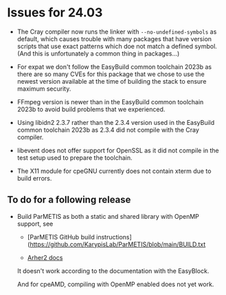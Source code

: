 # Issues for 24.03

-   The Cray compiler now runs the linker with `--no-undefined-symbols` as default,
    which causes trouble with many packages that have version scripts that use exact
    patterns which doe not match a defined symbol. (And this is unfortunately a common
    thing in packages...)

-   For expat we don't follow the EasyBuild common toolchain 2023b as there are so 
    many CVEs for this package that we chose to use the newest version available at 
    the time of building the stack to ensure maximum security.
    
-   FFmpeg version is newer than in the EasyBuild common toolchain 2023b to avoid
    build problems that we experienced.

-   Using libidn2 2.3.7 rather than the 2.3.4 version used in the EasyBuild common 
    toolchain 2023b as 2.3.4 did not compile with the Cray compiler. 

-   libevent does not offer support for OpenSSL as it did not compile in the test setup
    used to prepare the toolchain. 

-   The X11 module for cpeGNU currently does not contain xterm due to build errors.


## To do for a following release

-   Build ParMETIS as both a static and shared library with OpenMP support, see

    -   [ParMETIS GitHub build instructions](https://github.com/KarypisLab/ParMETIS/blob/main/BUILD.txt
    
    -   [Arher2 docs]( https://docs.archer2.ac.uk/software-libraries/metis/)
    
    It doesn't work according to the documentation with the EasyBlock.

    And for cpeAMD, compiling with OpenMP enabled does not yet work.

